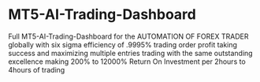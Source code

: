 # MT5-AI-Trading-Dashboard
Full MT5-AI-Trading-Dashboard for the AUTOMATION OF FOREX TRADER globally with six sigma efficiency of .9995% trading order profit taking success and maximizing multiple entries trading with the same outstanding excellence making 200% to 12000% Return On Investment per 2hours to 4hours of trading
